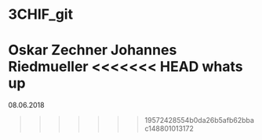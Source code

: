 # 3CHIF_git

Oskar Zechner
Johannes Riedmueller
<<<<<<< HEAD
whats up
=======
08.06.2018
>>>>>>> 19572428554b0da26b5afb62bbac148801013172
